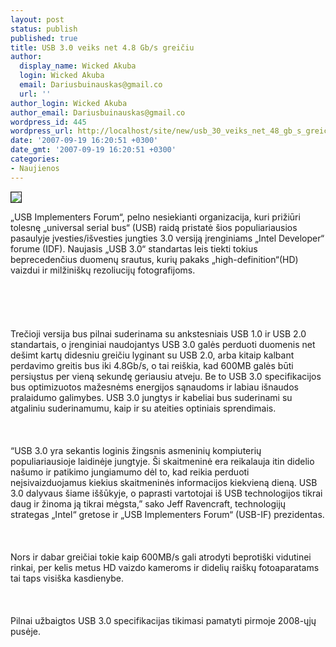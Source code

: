 ```yaml
---
layout: post
status: publish
published: true
title: USB 3.0 veiks net 4.8 Gb/s greičiu
author:
  display_name: Wicked Akuba
  login: Wicked Akuba
  email: Dariusbuinauskas@gmail.co
  url: ''
author_login: Wicked Akuba
author_email: Dariusbuinauskas@gmail.co
wordpress_id: 445
wordpress_url: http://localhost/site/new/usb_30_veiks_net_48_gb_s_greiciu/
date: '2007-09-19 16:20:51 +0300'
date_gmt: '2007-09-19 16:20:51 +0300'
categories:
- Naujienos
---
```

<div class="imgright"><img src="http://www.ipix.lt/out.php/i246451_67411usb.jpg " border="1"></div>
<p>„USB Implementers Forum“, pelno nesiekianti organizacija, kuri prižiūri tolesnę „universal serial bus“ (USB) raidą pristatė šios populiariausios pasaulyje įvesties/išvesties jungties 3.0 versiją įrenginiams „Intel Developer“ forume (IDF). Naujasis „USB 3.0“ standartas leis tiekti tokius beprecedenčius duomenų srautus, kurių pakaks „high-definition“(HD) vaizdui ir milžiniškų rezoliucijų fotografijoms.<br />
<br><br />
<br><br />
<br>Trečioji versija bus pilnai suderinama su ankstesniais USB 1.0 ir USB 2.0 standartais, o įrenginiai naudojantys  USB 3.0 galės perduoti duomenis net dešimt kartų didesniu greičiu lyginant su USB 2.0, arba kitaip kalbant perdavimo greitis bus iki 4.8Gb/s, o tai reiškia, kad 600MB galės būti persiųstus per vieną sekundę geriausiu atveju. Be to USB 3.0 specifikacijos bus optimizuotos mažesnėms energijos sąnaudoms ir labiau išnaudos pralaidumo galimybes. USB 3.0 jungtys ir kabeliai bus suderinami su atgaliniu suderinamumu, kaip ir su ateities optiniais sprendimais.<br />
<br><br />
<br>“USB 3.0 yra sekantis loginis žingsnis asmeninių kompiuterių populiariausioje laidinėje jungtyje. Ši skaitmeninė era reikalauja itin didelio našumo ir patikimo jungiamumo dėl to, kad reikia perduoti neįsivaizduojamus kiekius skaitmeninės informacijos kiekvieną dieną. USB 3.0 dalyvaus šiame iššūkyje, o paprasti vartotojai iš USB technologijos tikrai daug ir žinoma ją tikrai mėgsta,” sako Jeff Ravencraft, technologijų strategas „Intel“ gretose ir „USB Implementers Forum“ (USB-IF) prezidentas.<br />
<br><br />
<br>Nors ir dabar greičiai tokie kaip 600MB/s gali atrodyti beprotiški vidutinei rinkai, per kelis metus HD vaizdo kameroms ir didelių raiškų fotoaparatams tai taps visiška kasdienybe.<br />
<br><br />
<br>Pilnai užbaigtos USB 3.0 specifikacijas tikimasi pamatyti pirmoje 2008-ųjų pusėje.<br />
<br></p>
